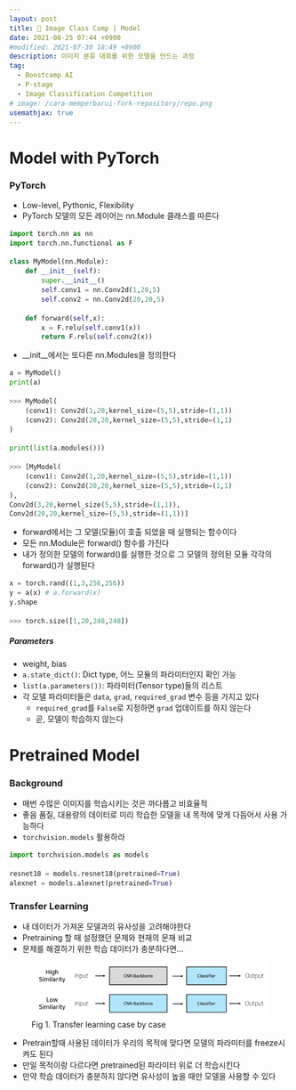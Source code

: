```yaml
---
layout: post
title: 💭 Image Class Comp | Model
date: 2021-08-25 07:44 +0900
#modified: 2021-07-30 18:49 +0900
description: 이미지 분류 대회를 위한 모델을 만드는 과정
tag:
  - Boostcamp AI
  - P-stage
  - Image Classification Competition
# image: /cara-memperbarui-fork-repository/repo.png
usemathjax: true
---
```


# Model with PyTorch

### PyTorch

* Low-level, Pythonic, Flexibility
* PyTorch 모델의 모든 레이어는 nn.Module 클래스를 따른다

```py
import torch.nn as nn
import torch.nn.functional as F

class MyModel(nn.Module):
    def __init__(self):
        super.__init__()
        self.conv1 = nn.Conv2d(1,20,5)
        self.conv2 = nn.Conv2d(20,20,5)
    
    def forward(self,x):
        x = F.relu(self.conv1(x))
        return F.relu(self.conv2(x))
```
* __init__에서는 또다른 nn.Modules을 정의한다

```py
a = MyModel()
print(a)

>>> MyModel(
    (conv1): Conv2d(1,20,kernel_size=(5,5),stride=(1,1))
    (conv2): Conv2d(20,20,kernel_size=(5,5),stride=(1,1)
)

print(list(a.modules()))

>>> [MyModel(
    (conv1): Conv2d(1,20,kernel_size=(5,5),stride=(1,1))
    (conv2): Conv2d(20,20,kernel_size=(5,5),stride=(1,1)
),
Conv2d(3,20,kernel_size(5,5),stride=(1,1)),
Conv2d(20,20,kernel_size=(5,5),stride=(1,1))]
```
* forward에서는 그 모델(모듈)이 호출 되었을 때 실행되는 함수이다
* 모든 nn.Module은 forward() 함수를 가진다
* 내가 정의한 모델의 forward()를 실행한 것으로 그 모델의 정의된 모듈 각각의 forward()가 실행된다

```py
x = torch.rand((1,3,256,256))
y = a(x) # a.forward(x)
y.shape

>>> torch.size([1,20,248,248])
```
##### Parameters
* weight, bias
* `a.state_dict()`: Dict type, 어느 모듈의 파라미터인지 확인 가능
* `list(a.parameters())`: 파라미터(Tensor type)들의 리스트
* 각 모델 파라미터들은 `data`, `grad`, `required_grad` 변수 등을 가지고 있다
    * `required_grad`를 `False`로 지정하면 `grad` 업데이트를 하지 않는다
    * 곧, 모델이 학습하지 않는다

# Pretrained Model

### Background

* 매번 수많은 이미지를 학습시키는 것은 까다롭고 비효율적
* 좋음 품질, 대용량의 데이터로 미리 학습한 모델을 내 목적에 맞게 다듬어서 사용 가능하다
* `torchvision.models` 활용하라

```py
import torchvision.models as models

resnet18 = models.resnet18(pretrained=True)
alexnet = models.alexnet(pretrained=True)
```

### Transfer Learning

* 내 데이터가 가져온 모델과의 유사성을 고려해야한다
* Pretraining 할 때 설정했던 문제와 현재의 문재 비교
* 문제를 해결하기 위한 학습 데이터가 충분하다면...

<figure>
<img src="/assets/img/IMG_1269.jpg" alt="transfer learning">
<figcaption>Fig 1. Transfer learning case by case</figcaption>
</figure>

* Pretrain할때 사용된 데이터가 우리의 목적에 맞다면 모델의 파라미터를 freeze시켜도 된다
* 만일 목적이랑 다르다면 pretrained된 파라미터 위로 더 학습시킨다
* 만약 학습 데이터가 충분하지 않다면 유사성이 높을 때만 모델을 사용할 수 있다